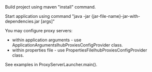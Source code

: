 Build project using maven "install" command.

Start application using command "java -jar {jar-file-name}-jar-with-dependencies.jar [args]"

You may configure proxy servers: 
- within application arguments - use ApplicationArgumentsIhubProxiesConfigProvider class.
- within properties file - use PropertiesFileIhubProxiesConfigProvider class.

See examples in ProxyServerLauncher.main().

